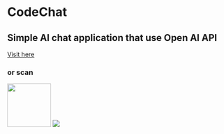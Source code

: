 # CodeChat
<h2>Simple AI chat application that use Open AI API</h2>

<a href="https://code-chat-eight.vercel.app/">Visit here</a>
<h3> or scan </h3> <img height="100px" width="100px" src="https://user-images.githubusercontent.com/90399649/229974390-2fb05370-fef3-4830-a7fb-f4badef914cc.png">
<img src="https://user-images.githubusercontent.com/90399649/229968660-97d708b2-2861-4dac-88b0-e0a9401680cc.png">




